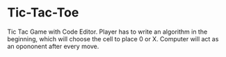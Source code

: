 # Tic-Tac-Toe
Tic Tac Game with Code Editor. Player has to write an algorithm in the beginning, which will choose the cell to place 0 or X. Computer will act as an opononent after every move.
